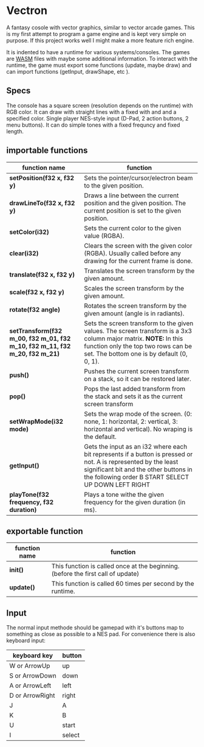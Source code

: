 # Vectron

A fantasy cosole with vector graphics, similar to vector arcade games. This is my first attempt to program
a game engine and is kept very simple on purpose. If this project works well I might make a more feature rich
engine.

It is indented to have a runtime for various systems/consoles. The games are [WASM](https://webassembly.org/) files
with maybe some additional information. To interact with the runtime, the game must export some functions (update, 
maybe draw) and can import functions (getInput, drawShape, etc ).

## Specs

The console has a square screen (resolution depends on the runtime) with RGB color. It can draw with straight 
lines with a fixed with and and a specified color. Single player NES-style input 
(D-Pad, 2 action buttons, 2 menu buttons). It can do simple tones with a fixed frequncy and fixed length.


## importable functions

| **function name** | function |
|------------------------------------------------|---------------------------------------------------|
| **setPosition(f32 x, f32 y)** | Sets the pointer/cursor/electron beam to the given position. |
| **drawLineTo(f32 x, f32 y)** | Draws a line between the current position and the given position. The current position is set to the given position. |
| **setColor(i32)** | Sets the current color to the given value (RGBA). |
| **clear(i32)** | Clears the screen with the given color (RGBA). Usually called before any drawing for the current frame is done. |
| **translate(f32 x, f32 y)** | Translates the screen transform by the given amount. |
| **scale(f32 x, f32 y)** | Scales the screen transform by the given amount. |
| **rotate(f32 angle)** | Rotates the screen transform by the given amount (angle is in radiants).
| **setTransform(f32 m_00, f32 m_01, f32 m_10, f32 m_11, f32 m_20, f32 m_21)** | Sets the screen transform to the given values. The screen transform is a 3x3 column major matrix. **NOTE:** In this function only the top two rows can be set. The bottom one is by default (0, 0, 1).
| **push()** | Pushes the current screen transform on a stack, so it can be restored later. |
| **pop()** | Pops the last added transform from the stack and sets it as the current screen transform |
| **setWrapMode(i32 mode)** | Sets the wrap mode of the screen. (0: none, 1: horizontal, 2: vertical, 3: horizontal and vertical). No wraping is the default.
| **getInput()** | Gets the input as an i32 where each bit represents if a button is pressed or not. A is represented by the least significant bit and the other buttons in the following order B START SELECT UP DOWN LEFT RIGHT |
| **playTone(f32 frequency, f32 duration)** | Plays a tone withe the given frequency for the given duration (in ms). |


## exportable function

| **function name** | function |
|---|---|
| **init()** | This function is called once at the beginning. (before the first call of update) |
| **update()** | This function is called 60 times per second by the runtime. |


## Input

The normal input methode should be gamepad with it's buttons map to something as close as possible
to a NES pad. For convenience there is also keyboard input:

| keyboard key | button |
|--------------|--------|
| W or ArrowUp | up |
| S or ArrowDown | down |
| A or ArrowLeft | left |
| D or ArrowRight | right |
| J | A |
| K | B |
| U | start |
| I | select |